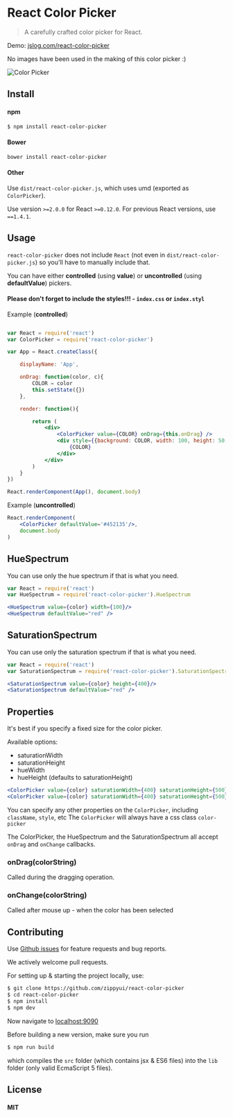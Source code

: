# React Color Picker

> A carefully crafted color picker for React.

Demo: [jslog.com/react-color-picker](http://jslog.com/react-color-picker)

No images have been used in the making of this color picker :)

![Color Picker](https://cloud.githubusercontent.com/assets/512416/5023604/0761ac7a-6aca-11e4-90db-d8678be7c267.PNG)

## Install

#### npm

```sh
$ npm install react-color-picker
```

#### Bower

```sh
bower install react-color-picker
```

#### Other

Use `dist/react-color-picker.js`, which uses umd (exported as `ColorPicker`).

Use version `>=2.0.0` for React `>=0.12.0`. For previous React versions, use `==1.4.1`.

## Usage

`react-color-picker` does not include `React` (not even in `dist/react-color-picker.js`) so you'll have to manually include that.

You can have either **controlled** (using **value**) or **uncontrolled** (using **defaultValue**) pickers.

#### Please don't forget to include the styles!!! - `index.css` or `index.styl`

Example (**controlled**)
```jsx

var React = require('react')
var ColorPicker = require('react-color-picker')

var App = React.createClass({

    displayName: 'App',

    onDrag: function(color, c){
        COLOR = color
        this.setState({})
    },

    render: function(){

        return (
            <div>
                <ColorPicker value={COLOR} onDrag={this.onDrag} />
                <div style={{background: COLOR, width: 100, height: 50, color: 'white'}}>
                    {COLOR}
                </div>
            </div>
        )
    }
})

React.renderComponent(App(), document.body)

```

Example (**uncontrolled**)
```jsx
React.renderComponent(
    <ColorPicker defaultValue='#452135'/>,
    document.body
)

```

## HueSpectrum

You can use only the hue spectrum if that is what you need.

```jsx
var React = require('react')
var HueSpectrum = require('react-color-picker').HueSpectrum

<HueSpectrum value={color} width={100}/>
<HueSpectrum defaultValue="red" />
```

## SaturationSpectrum

You can use only the saturation spectrum if that is what you need.

```jsx
var React = require('react')
var SaturationSpectrum = require('react-color-picker').SaturationSpectrum

<SaturationSpectrum value={color} height={400}/>
<SaturationSpectrum defaultValue="red" />
```

## Properties

It's best if you specify a fixed size for the color picker.

Available options:

 * saturationWidth
 * saturationHeight
 * hueWidth
 * hueHeight (defaults to saturationHeight)

```jsx
<ColorPicker value={color} saturationWidth={400} saturationHeight={500} />
<ColorPicker value={color} saturationWidth={400} saturationHeight={500} hueWidth={100}/>
```

You can specify any other properties on the `ColorPicker`, including `className`, `style`, etc
The `ColorPicker` will always have a css class `color-picker`

The ColorPicker, the HueSpectrum and the SaturationSpectrum all accept `onDrag` and `onChange` callbacks.

### onDrag(colorString)

Called during the dragging operation.

### onChange(colorString)

Called after mouse up - when the color has been selected

## Contributing

Use [Github issues](https://github.com/zippyui/react-color-picker/issues) for feature requests and bug reports.

We actively welcome pull requests.

For setting up & starting the project locally, use:

```sh
$ git clone https://github.com/zippyui/react-color-picker
$ cd react-color-picker
$ npm install
$ npm dev
```

Now navigate to [localhost:9090](http://localhost:9090/)

Before building a new version, make sure you run

```sh
$ npm run build
```
which compiles the `src` folder (which contains jsx & ES6 files) into the `lib` folder (only valid EcmaScript 5 files).

## License

#### MIT
